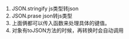 



1. JSON.stringify js类型转json
2. JSON.prase  json转js类型
3. 上面俩都可以传入函数来处理具体的键值。
4. 对象有toJSON方法的时候，再转换时会自动调用